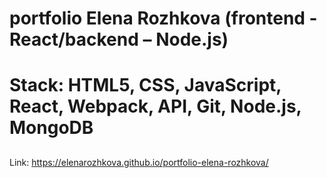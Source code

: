 # portfolio Elena Rozhkova (frontend - React/backend – Node.js)
# Stack: HTML5, CSS, JavaScript, React, Webpack, API, Git, Node.js, MongoDB
## 


Link: https://elenarozhkova.github.io/portfolio-elena-rozhkova/

  
